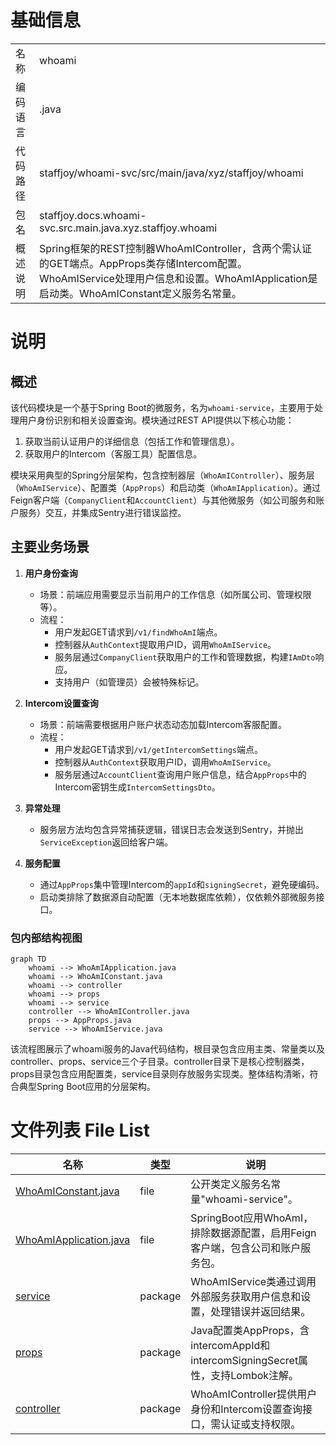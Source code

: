 # 基础信息

|      |      |
|------|------|
| 名称 | whoami |
| 编码语言 | .java |
| 代码路径 | staffjoy/whoami-svc/src/main/java/xyz/staffjoy/whoami |
| 包名 | staffjoy.docs.whoami-svc.src.main.java.xyz.staffjoy.whoami |
| 概述说明 | Spring框架的REST控制器WhoAmIController，含两个需认证的GET端点。AppProps类存储Intercom配置。WhoAmIService处理用户信息和设置。WhoAmIApplication是启动类。WhoAmIConstant定义服务名常量。 |

# 说明

## 概述  
该代码模块是一个基于Spring Boot的微服务，名为`whoami-service`，主要用于处理用户身份识别和相关设置查询。模块通过REST API提供以下核心功能：  
1. 获取当前认证用户的详细信息（包括工作和管理信息）。  
2. 获取用户的Intercom（客服工具）配置信息。  

模块采用典型的Spring分层架构，包含控制器层（`WhoAmIController`）、服务层（`WhoAmIService`）、配置类（`AppProps`）和启动类（`WhoAmIApplication`）。通过Feign客户端（`CompanyClient`和`AccountClient`）与其他微服务（如公司服务和账户服务）交互，并集成Sentry进行错误监控。

## 主要业务场景  
1. **用户身份查询**  
   - 场景：前端应用需要显示当前用户的工作信息（如所属公司、管理权限等）。  
   - 流程：  
     - 用户发起GET请求到`/v1/findWhoAmI`端点。  
     - 控制器从`AuthContext`提取用户ID，调用`WhoAmIService`。  
     - 服务层通过`CompanyClient`获取用户的工作和管理数据，构建`IAmDto`响应。  
     - 支持用户（如管理员）会被特殊标记。  

2. **Intercom设置查询**  
   - 场景：前端需要根据用户账户状态动态加载Intercom客服配置。  
   - 流程：  
     - 用户发起GET请求到`/v1/getIntercomSettings`端点。  
     - 控制器从`AuthContext`获取用户ID，调用`WhoAmIService`。  
     - 服务层通过`AccountClient`查询用户账户信息，结合`AppProps`中的Intercom密钥生成`IntercomSettingsDto`。  

3. **异常处理**  
   - 服务层方法均包含异常捕获逻辑，错误日志会发送到Sentry，并抛出`ServiceException`返回给客户端。  

4. **服务配置**  
   - 通过`AppProps`集中管理Intercom的`appId`和`signingSecret`，避免硬编码。  
   - 启动类排除了数据源自动配置（无本地数据库依赖），仅依赖外部微服务接口。


### 包内部结构视图

```mermaid
graph TD
    whoami --> WhoAmIApplication.java
    whoami --> WhoAmIConstant.java
    whoami --> controller
    whoami --> props
    whoami --> service
    controller --> WhoAmIController.java
    props --> AppProps.java
    service --> WhoAmIService.java
```

该流程图展示了whoami服务的Java代码结构，根目录包含应用主类、常量类以及controller、props、service三个子目录。controller目录下是核心控制器类，props目录包含应用配置类，service目录则存放服务实现类。整体结构清晰，符合典型Spring Boot应用的分层架构。

# 文件列表 File List

| 名称   | 类型  | 说明 |
|-------|------|-------------|
| [WhoAmIConstant.java](WhoAmIConstant.md) | file | 公开类定义服务名常量"whoami-service"。 |
| [WhoAmIApplication.java](WhoAmIApplication.md) | file | SpringBoot应用WhoAmI，排除数据源配置，启用Feign客户端，包含公司和账户服务包。 |
| [service](service/_module.md) | package | WhoAmIService类通过调用外部服务获取用户信息和设置，处理错误并返回结果。 |
| [props](props/_module.md) | package | Java配置类AppProps，含intercomAppId和intercomSigningSecret属性，支持Lombok注解。 |
| [controller](controller/_module.md) | package | WhoAmIController提供用户身份和Intercom设置查询接口，需认证或支持权限。 |


